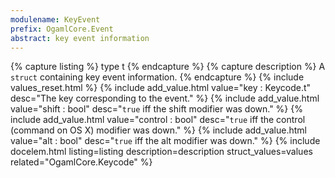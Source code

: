 ```yaml
---
modulename: KeyEvent
prefix: OgamlCore.Event
abstract: key event information
---
```


{% capture listing %}
type t
{% endcapture %}
{% capture description %}
A `struct` containing key event information.
{% endcapture %}
{% include values_reset.html %}
{% include add_value.html value="key : Keycode.t" desc="The key corresponding to the event." %}
{% include add_value.html value="shift : bool" desc="`true` iff the shift modifier was down." %}
{% include add_value.html value="control : bool" desc="`true` iff the control (command on OS X) modifier was down." %}
{% include add_value.html value="alt : bool" desc="`true` iff the alt modifier was down." %}
{% include docelem.html listing=listing description=description struct_values=values related="OgamlCore.Keycode" %}
